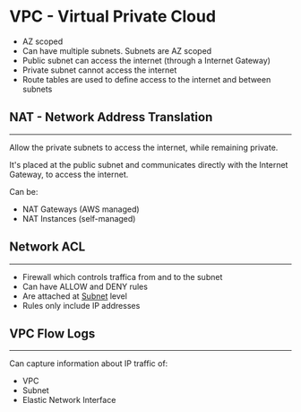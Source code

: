 # VPC - Virtual Private Cloud

- AZ scoped
- Can have multiple subnets. Subnets are AZ scoped
- Public subnet can access the internet (through a Internet Gateway)
- Private subnet cannot access the internet
- Route tables are used to define access to the internet and between subnets

## NAT - Network Address Translation
---
Allow the private subnets to access the internet, while remaining private.

It's placed at the public subnet and communicates directly with the Internet Gateway, to access the internet.

Can be:
- NAT Gateways (AWS managed)
- NAT Instances (self-managed)

## Network ACL
---
- Firewall which controls traffica from and to the subnet
- Can have ALLOW and DENY rules
- Are attached at <u>Subnet</u> level
- Rules only include IP addresses

## VPC Flow Logs
---
Can capture information about IP traffic of:
- VPC
- Subnet
- Elastic Network Interface